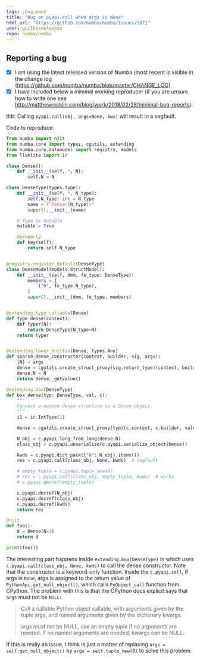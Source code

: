 ```yaml
---
tags: ,bug,easy
title: "Bug on pyapi.call when args is None"
html_url: "https://github.com/numba/numba/issues/5871"
user: guilhermeleobas
repo: numba/numba
---
```


## Reporting a bug

- [x] I am using the latest released version of Numba (most recent is visible in
 the change log (https://github.com/numba/numba/blob/master/CHANGE_LOG).
- [x] I have included below a minimal working reproducer (if you are unsure how
 to write one see http://matthewrocklin.com/blog/work/2018/02/28/minimal-bug-reports).

tldr: Calling `pyapi.call(obj, args=None, kws)` will result in a segfault.

Code to reproduce:

```python
from numba import njit
from numba.core import types, cgutils, extending
from numba.core.datamodel import registry, models
from llvmlite import ir

class Dense():
    def __init__(self, *, N):
        self.N = N

class DenseType(types.Type):
    def __init__(self, *, N_type):
        self.N_type: int = N_type
        name = f"Dense<{N_type}>"
        super().__init__(name)

    # Type is mutable
    mutable = True

    @property
    def key(self):
        return self.N_type


@registry.register_default(DenseType)
class DenseModel(models.StructModel):
    def __init__(self, dmm, fe_type: DenseType):
        members = [
            ("N", fe_type.N_type),
        ]
        super().__init__(dmm, fe_type, members)


@extending.type_callable(Dense)
def type_dense(context):
    def typer(N):
        return DenseType(N_type=N)
    return typer


@extending.lower_builtin(Dense, types.Any)
def sparse_dense_constructor(context, builder, sig, args):
    [N] = args
    dense = cgutils.create_struct_proxy(sig.return_type)(context, builder)
    dense.N = N
    return dense._getvalue()

@extending.box(DenseType)
def box_dense(typ: DenseType, val, c):
    """
    Convert a native dense structure to a Dense object.
    """
    i1 = ir.IntType(1)

    dense = cgutils.create_struct_proxy(typ)(c.context, c.builder, value=val)

    N_obj = c.pyapi.long_from_long(dense.N)
    class_obj = c.pyapi.unserialize(c.pyapi.serialize_object(Dense))

    kwds = c.pyapi.dict_pack({"N": N_obj}.items())
    res = c.pyapi.call(class_obj, None, kwds)  # segfault

    # empty_tuple = c.pyapi.tuple_new(0)
    # res = c.pyapi.call(class_obj, empty_tuple, kwds)  # works
    # c.pyapi.decref(empty_tuple)

    c.pyapi.decref(N_obj)
    c.pyapi.decref(class_obj)
    c.pyapi.decref(kwds)
    return res

@njit
def foo():
    d = Dense(N=3)
    return d

print(foo())
```

The interesting part happens inside `extending.box(DenseType)` in which uses `c.pyapi.call(class_obj, None, kwds)` to call the dense constructor. Note that the constructor is a keyword-only function. Inside the `c.pyapi.call`, if args is `None`, args is assigned to the return value of `PythonApi.get_null_object()`, which calls `PyObject_call` function from CPython. The problem with this is that the CPython docs explicit says that `args` must not be `NULL`:

> Call a callable Python object callable, with arguments given by the tuple args, and named arguments given by the dictionary kwargs.
>
>args must not be NULL, use an empty tuple if no arguments are needed. If no named arguments are needed, kwargs can be NULL.

If this is really an issue, I think is just a matter of replacing `args = self.get_null_object()` by `args = self.tuple_new(0)` to solve this problem.



